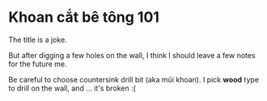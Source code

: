 # Khoan cắt bê tông 101

The title is a joke.

But after digging a few holes on the wall, I think I should leave a few notes for the future me.

Be careful to choose countersink drill bit (aka mũi khoan).
I pick **wood** type to drill on the wall, and ... it's broken :(
